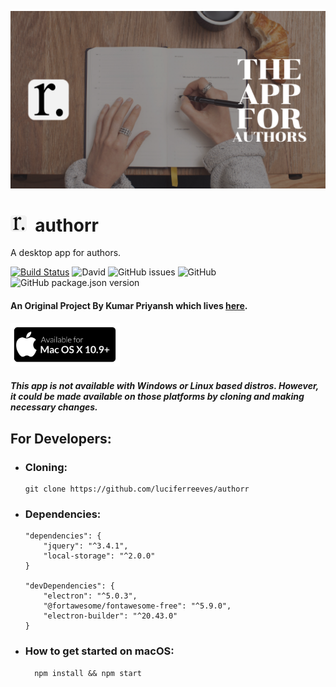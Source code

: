 ![Banner](docs/banner/Banner.png "Banner")
# <img src="docs/logo/logo.png" width="26px">&nbsp; authorr

A desktop app for authors. 

[![Build Status](https://travis-ci.com/luciferreeves/authorr.svg?branch=master)](https://travis-ci.com/luciferreeves/authorr) ![David](https://img.shields.io/david/luciferreeves/authorr.svg) ![GitHub issues](https://img.shields.io/github/issues/luciferreeves/authorr.svg) ![GitHub](https://img.shields.io/github/license/luciferreeves/authorr.svg) ![GitHub package.json version](https://img.shields.io/github/package-json/v/luciferreeves/authorr.svg) 

#### An Original Project By Kumar Priyansh which lives [here](https://luciferreeves.github.io/authorr/).

<img src="docs/extras/runsonmac.png" height="70px">

##### This app is not available with Windows or Linux based distros. However, it could be made available on those platforms by cloning and making necessary changes.

## For Developers:

- ### Cloning:
  ````
  git clone https://github.com/luciferreeves/authorr
  ````
- ### Dependencies:
    ````
    "dependencies": {
        "jquery": "^3.4.1",
        "local-storage": "^2.0.0"
    }

    "devDependencies": {
        "electron": "^5.0.3",
        "@fortawesome/fontawesome-free": "^5.9.0",
        "electron-builder": "^20.43.0"
    }
    ````
- ### How to get started on macOS:

        npm install && npm start
